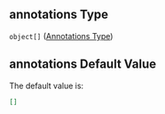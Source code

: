 ## annotations Type

`object[]` ([Annotations Type](sigmf-properties-annotations-annotations-type.md))

## annotations Default Value

The default value is:

```json
[]
```

